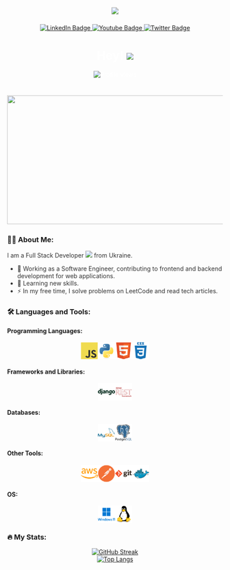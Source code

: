 <!-- Основной контейнер с анимированным фоном -->
<div id="header" align="center" style="background: url('https://media.giphy.com/media/3o6nV9qqBw95oj4daY/giphy.gif') center / cover; padding: 20px; border-radius: 10px; color: #fff;">

  <!-- Анимация приветствия -->
  <img src="https://media.giphy.com/media/M9gbBd9nbDrOTu1Mqx/giphy.gif" width="100"/>
  
  <!-- Блок социальных ссылок -->
  <div id="badges" style="margin: 20px;">
    <a href="your-linkedin-URL" target="_blank">
      <img src="https://img.shields.io/badge/LinkedIn-blue?style=for-the-badge&logo=linkedin&logoColor=white" alt="LinkedIn Badge"/>
    </a>
    <a href="your-youtube-URL" target="_blank">
      <img src="https://img.shields.io/badge/YouTube-red?style=for-the-badge&logo=youtube&logoColor=white" alt="Youtube Badge"/>
    </a>
    <a href="your-twitter-URL" target="_blank">
      <img src="https://img.shields.io/badge/Twitter-blue?style=for-the-badge&logo=twitter&logoColor=white" alt="Twitter Badge"/>
    </a>
  </div>

  <!-- Приветственное сообщение -->
  <h1>
    Hey!
    <img src="https://media.giphy.com/media/hvRJCLFzcasrR4ia7z/giphy.gif" width="30px"/>
  </h1>
  
  <!-- Счетчик просмотров профиля -->
  <img src="https://komarev.com/ghpvc/?username=Shrek-Coder&style=flat-square&color=blue" alt="Profile views"/>
</div>

<!-- Блок с изображением -->
<div align="center" style="margin-top: 20px;">
  <img src="https://media.giphy.com/media/dWesBcTLavkZuG35MI/giphy.gif" width="600" height="300"/>
</div>

### 👨‍💻 About Me:
<div style="text-align: left; max-width: 800px; margin: 0 auto; color: #333;">
  <p>I am a Full Stack Developer <img src="https://media.giphy.com/media/WUlplcMpOCEmTGBtBW/giphy.gif" width="30"> from Ukraine.</p>
  <ul>
    <li>🔭 Working as a Software Engineer, contributing to frontend and backend development for web applications.</li>
    <li>🌱 Learning new skills.</li>
    <li>⚡ In my free time, I solve problems on LeetCode and read tech articles.</li>
  </ul>
</div>

### 🛠️ Languages and Tools:
#### Programming Languages:
<div style="display: flex; justify-content: center; flex-wrap: wrap;">
  <img src="https://github.com/devicons/devicon/blob/master/icons/javascript/javascript-original.svg" title="JavaScript" alt="JavaScript" width="40" height="40"/>
  <img src="https://github.com/devicons/devicon/blob/master/icons/python/python-original.svg" title="Python" alt="Python" width="40" height="40"/>
  <img src="https://github.com/devicons/devicon/blob/master/icons/html5/html5-original.svg" title="HTML5" alt="HTML" width="40" height="40"/>
  <img src="https://github.com/devicons/devicon/blob/master/icons/css3/css3-plain-wordmark.svg" title="CSS3" alt="CSS" width="40" height="40"/>
</div>

#### Frameworks and Libraries:
<div style="display: flex; justify-content: center; flex-wrap: wrap;">
  <img src="https://github.com/devicons/devicon/blob/master/icons/django/django-plain-wordmark.svg" title="Django" alt="Django" width="40" height="40"/>
  <img src="https://github.com/devicons/devicon/blob/master/icons/djangorest/djangorest-line-wordmark.svg" title="Djano-Rest-framework" alt="DRF" width="40" height="40"/>
</div>

#### Databases:
<div style="display: flex; justify-content: center; flex-wrap: wrap;">
  <img src="https://github.com/devicons/devicon/blob/master/icons/mysql/mysql-original-wordmark.svg" title="MySQL" alt="MySQL" width="40" height="40"/>
  <img src="https://github.com/devicons/devicon/blob/master/icons/postgresql/postgresql-original-wordmark.svg" title="PostgreSQL" alt="PostgreSQL" width="40" height="40"/>
</div>

#### Other Tools:
<div style="display: flex; justify-content: center; flex-wrap: wrap;">
  <img src="https://github.com/devicons/devicon/blob/master/icons/amazonwebservices/amazonwebservices-plain-wordmark.svg" title="AWS" alt="AWS" width="40" height="40"/>
  <img src="https://github.com/devicons/devicon/blob/master/icons/postman/postman-original.svg" title="Postman" alt="Postman" width="40" height="40"/>
  <img src="https://github.com/devicons/devicon/blob/master/icons/git/git-original-wordmark.svg" title="Git" alt="Git" width="40" height="40"/>
  <img src="https://github.com/devicons/devicon/blob/master/icons/docker/docker-original.svg" title="Docker" alt="Docker" width="40" height="40"/>
</div>

#### OS:
<div style="display: flex; justify-content: center; flex-wrap: wrap;">
  <img src="https://github.com/devicons/devicon/blob/master/icons/windows11/windows11-original-wordmark.svg" title="Windows" alt="Windows" width="40" height="40"/>
  <img src="https://github.com/devicons/devicon/blob/master/icons/linux/linux-original.svg" title="Linux" alt="Linux" width="40" height="40"/>
</div>

### 🔥 My Stats:
<div align="center">
  <a href="https://git.io/streak-stats">
    <img src="https://github-readme-streak-stats.herokuapp.com?user=Shrek-Coder&theme=dark&hide_border=true&border_radius=5" alt="GitHub Streak"/>
  </a>
  <br/>
  <a href="https://github.com/anuraghazra/github-readme-stats">
    <img src="https://github-readme-stats.vercel.app/api/top-langs/?username=Shrek-Coder&layout=compact&theme=dark" alt="Top Langs"/>
  </a>
</div>
